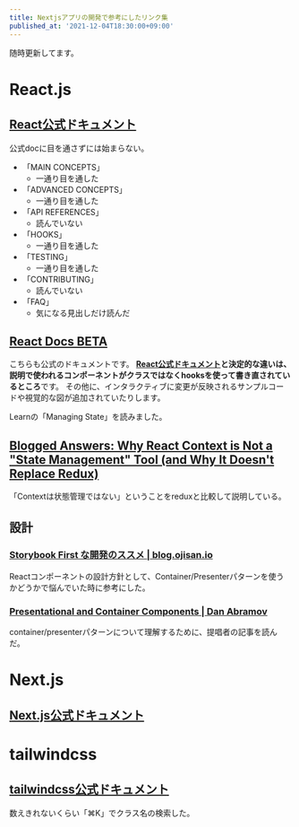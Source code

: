 ```yaml
---
title: Nextjsアプリの開発で参考にしたリンク集
published_at: '2021-12-04T18:30:00+09:00'
---
```


随時更新してます。

# React.js

## [React公式ドキュメント](https://ja.reactjs.org/docs/getting-started.html)

公式docに目を通さずには始まらない。

* 「MAIN CONCEPTS」
  * 一通り目を通した
* 「ADVANCED CONCEPTS」
  * 一通り目を通した
* 「API REFERENCES」
  * 読んでいない
* 「HOOKS」
  * 一通り目を通した
* 「TESTING」
  * 一通り目を通した
* 「CONTRIBUTING」
  * 読んでいない
* 「FAQ」
  * 気になる見出しだけ読んだ

## [React Docs BETA](https://beta.reactjs.org/)

こちらも公式のドキュメントです。
**[React公式ドキュメント](https://ja.reactjs.org/docs/getting-started.html)と決定的な違いは、説明で使われるコンポーネントがクラスではなくhooksを使って書き直されているところ**です。
その他に、インタラクティブに変更が反映されるサンプルコードや視覚的な図が追加されていたりします。

Learnの「Managing State」を読みました。

## [Blogged Answers: Why React Context is Not a "State Management" Tool (and Why It Doesn't Replace Redux)](https://blog.isquaredsoftware.com/2021/01/context-redux-differences)

「Contextは状態管理ではない」ということをreduxと比較して説明している。

## 設計

### [Storybook First な開発のススメ | blog.ojisan.io](https://blog.ojisan.io/storybook-first-develop/)

Reactコンポーネントの設計方針として、Container/Presenterパターンを使うかどうかで悩んでいた時に参考にした。

### [Presentational and Container Components | Dan Abramov](https://medium.com/@dan_abramov/smart-and-dumb-components-7ca2f9a7c7d0)

container/presenterパターンについて理解するために、提唱者の記事を読んだ。

# Next.js

## [Next.js公式ドキュメント](https://nextjs.org/docs/getting-started)

# tailwindcss

## [tailwindcss公式ドキュメント](https://tailwindcss.com/docs)

数えきれないくらい「⌘K」でクラス名の検索した。
